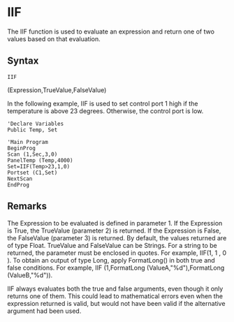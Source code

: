 # IIF

The IIF function is used to evaluate an expression and return one of two values based on that evaluation.

## Syntax

```
IIF
```

(Expression,TrueValue,FalseValue)

In the following example, IIF is used to set control port 1 high if the temperature is above 23 degrees. Otherwise, the control port is low.

```
'Declare Variables
Public Temp, Set

'Main Program
BeginProg
Scan (1,Sec,3,0)
PanelTemp (Temp,4000)
Set=IIF(Temp>23,1,0)
Portset (C1,Set)
NextScan
EndProg
```

## Remarks

The Expression to be evaluated is defined in parameter 1. If the Expression is True, the TrueValue (parameter 2) is returned. If the Expression is False, the FalseValue (parameter 3) is returned. By default, the values returned are of type Float. TrueValue and FalseValue can be Strings. For a string to be returned, the parameter must be enclosed in quotes. For example, IIF(1, 1 , 0 ). To obtain an output of type Long, apply FormatLong() in both true and false conditions. For example, IIF (1,FormatLong (ValueA,"%d"),FormatLong (ValueB,"%d")).

IIF always evaluates both the true and false arguments, even though it only returns one of them. This could lead to mathematical errors even when the expression returned is valid, but would not have been valid if the alternative argument had been used.
